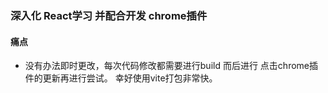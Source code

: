 ### 深入化 React学习  并配合开发 chrome插件


#### 痛点
* 没有办法即时更改，每次代码修改都需要进行build 而后进行 点击chrome插件的更新再进行尝试。
  幸好使用vite打包非常快。
   

